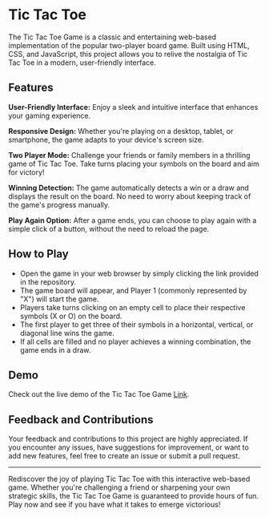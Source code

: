 # Tic Tac Toe

The Tic Tac Toe Game is a classic and entertaining web-based implementation of the popular two-player board game. Built using HTML, CSS, and JavaScript, this project allows you to relive the nostalgia of Tic Tac Toe in a modern, user-friendly interface.

## Features

**User-Friendly Interface:** Enjoy a sleek and intuitive interface that enhances your gaming experience.

**Responsive Design:** Whether you're playing on a desktop, tablet, or smartphone, the game adapts to your device's screen size.

**Two Player Mode:** Challenge your friends or family members in a thrilling game of Tic Tac Toe. Take turns placing your symbols on the board and aim for victory!

**Winning Detection:** The game automatically detects a win or a draw and displays the result on the board. No need to worry about keeping track of the game's progress manually.

**Play Again Option:** After a game ends, you can choose to play again with a simple click of a button, without the need to reload the page.

## How to Play

- Open the game in your web browser by simply clicking the link provided in the repository.
- The game board will appear, and Player 1 (commonly represented by "X") will start the game.
- Players take turns clicking on an empty cell to place their respective symbols (X or O) on the board.
- The first player to get three of their symbols in a horizontal, vertical, or diagonal line wins the game.
- If all cells are filled and no player achieves a winning combination, the game ends in a draw.

## Demo

Check out the live demo of the Tic Tac Toe Game [Link](https://mohd-mustufa.github.io/tic-tac-toe-ui/).

## Feedback and Contributions

Your feedback and contributions to this project are highly appreciated. If you encounter any issues, have suggestions for improvement, or want to add new features, feel free to create an issue or submit a pull request.

<hr>

Rediscover the joy of playing Tic Tac Toe with this interactive web-based game. Whether you're challenging a friend or sharpening your own strategic skills, the Tic Tac Toe Game is guaranteed to provide hours of fun. Play now and see if you have what it takes to emerge victorious!
